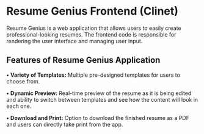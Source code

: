 # Resume Genius Frontend (Clinet)

Resume Genius is a web application that allows users to easily create professional-looking resumes. The frontend code is responsible for rendering the user interface and managing user input.

## Features of Resume Genius Application

**•** **Variety of Templates:** Multiple pre-designed templates for users to choose from.

**•** **Dynamic Preview:** Real-time preview of the resume as it is being edited and ability to switch between templates and see how the content will look in each one.

**•** **Download and Print:** Option to download the finished resume as a PDF and users can directly take print from the app.
